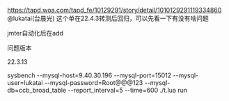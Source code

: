 https://tapd.woa.com/tapd_fe/10129291/story/detail/1010129291119334860
 @lukatai(台晨光) 这个单在22.4.3转测后回归，可以先看一下有没有啥问题





jmter自动化后在add





问题版本

22.3.13





sysbench --mysql-host=9.40.30.196 --mysql-port=15012 --mysql-user=lukatai --mysql-password=Root@@@123 --mysql-db=ccb_broad_table  --report_interval=5 --time=600 ./t.lua run